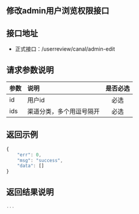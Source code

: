 修改admin用户浏览权限接口
----------

接口地址
----------
  * 正式接口：/userreview/canal/admin-edit

请求参数说明
----------
|  参数         |说明          |是否必选|
| ------------- |:-------------|:-----:|
| id    | 用户id | 必选|
| ids    | 渠道分类，多个用逗号隔开 | 必选|

返回示例
----------
```javascript
{
    "err": 0,
    "msg": "success",
    "data": []
}
```

返回结果说明
----------
```javascript
...
```